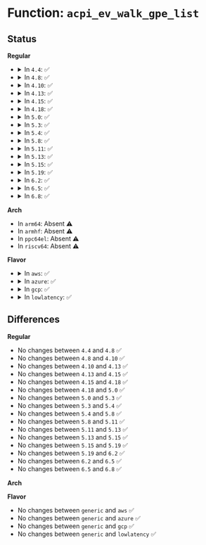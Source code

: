 # Function: <code>acpi_ev_walk_gpe_list</code>

## Status
<b>Regular</b>
<ul>
<li>
<details>
<summary>In <code>4.4</code>: ✅</summary>

```c
acpi_status acpi_ev_walk_gpe_list(acpi_gpe_callback gpe_walk_callback, void *context);
```

**Collision:** Unique Global

**Inline:** No

**Transformation:** False

**Instances:**

```
In drivers/acpi/acpica/evgpeutil.c (ffffffff81490e03)
Location: drivers/acpi/acpica/evgpeutil.c:65
Inline: False
Direct callers:
  - drivers/acpi/acpica/evmisc.c:acpi_ev_terminate
  - drivers/acpi/acpica/evmisc.c:acpi_ev_terminate
  - drivers/acpi/acpica/evxfgpe.c:acpi_update_all_gpes
  - drivers/acpi/acpica/hwgpe.c:acpi_hw_disable_all_gpes
  - drivers/acpi/acpica/hwgpe.c:acpi_hw_disable_all_gpes
  - drivers/acpi/acpica/hwgpe.c:acpi_hw_enable_all_runtime_gpes
  - drivers/acpi/acpica/hwgpe.c:acpi_hw_enable_all_wakeup_gpes
  - drivers/acpi/acpica/hwregs.c:acpi_hw_clear_acpi_status
```
**Symbols:**

```
ffffffff81490e03-ffffffff81490e88: acpi_ev_walk_gpe_list (STB_GLOBAL)
```
</details>
</li>
<li>
<details>
<summary>In <code>4.8</code>: ✅</summary>

```c
acpi_status acpi_ev_walk_gpe_list(acpi_gpe_callback gpe_walk_callback, void *context);
```

**Collision:** Unique Global

**Inline:** No

**Transformation:** False

**Instances:**

```
In drivers/acpi/acpica/evgpeutil.c (ffffffff814dfbca)
Location: drivers/acpi/acpica/evgpeutil.c:65
Inline: False
Direct callers:
  - drivers/acpi/acpica/evmisc.c:acpi_ev_terminate
  - drivers/acpi/acpica/evmisc.c:acpi_ev_terminate
  - drivers/acpi/acpica/evxfgpe.c:acpi_update_all_gpes
  - drivers/acpi/acpica/hwgpe.c:acpi_hw_enable_all_wakeup_gpes
  - drivers/acpi/acpica/hwgpe.c:acpi_hw_enable_all_runtime_gpes
  - drivers/acpi/acpica/hwgpe.c:acpi_hw_disable_all_gpes
  - drivers/acpi/acpica/hwgpe.c:acpi_hw_disable_all_gpes
  - drivers/acpi/acpica/hwregs.c:acpi_hw_clear_acpi_status
```
**Symbols:**

```
ffffffff814dfbca-ffffffff814dfc4f: acpi_ev_walk_gpe_list (STB_GLOBAL)
```
</details>
</li>
<li>
<details>
<summary>In <code>4.10</code>: ✅</summary>

```c
acpi_status acpi_ev_walk_gpe_list(acpi_gpe_callback gpe_walk_callback, void *context);
```

**Collision:** Unique Global

**Inline:** No

**Transformation:** False

**Instances:**

```
In drivers/acpi/acpica/evgpeutil.c (ffffffff81502530)
Location: drivers/acpi/acpica/evgpeutil.c:65
Inline: False
Direct callers:
  - drivers/acpi/acpica/evmisc.c:acpi_ev_terminate
  - drivers/acpi/acpica/evmisc.c:acpi_ev_terminate
  - drivers/acpi/acpica/evxfgpe.c:acpi_update_all_gpes
  - drivers/acpi/acpica/hwgpe.c:acpi_hw_enable_all_wakeup_gpes
  - drivers/acpi/acpica/hwgpe.c:acpi_hw_enable_all_runtime_gpes
  - drivers/acpi/acpica/hwgpe.c:acpi_hw_disable_all_gpes
  - drivers/acpi/acpica/hwgpe.c:acpi_hw_disable_all_gpes
  - drivers/acpi/acpica/hwregs.c:acpi_hw_clear_acpi_status
```
**Symbols:**

```
ffffffff81502530-ffffffff815025b5: acpi_ev_walk_gpe_list (STB_GLOBAL)
```
</details>
</li>
<li>
<details>
<summary>In <code>4.13</code>: ✅</summary>

```c
acpi_status acpi_ev_walk_gpe_list(acpi_gpe_callback gpe_walk_callback, void *context);
```

**Collision:** Unique Global

**Inline:** No

**Transformation:** False

**Instances:**

```
In drivers/acpi/acpica/evgpeutil.c (ffffffff81512a7c)
Location: drivers/acpi/acpica/evgpeutil.c:65
Inline: False
Direct callers:
  - drivers/acpi/acpica/evmisc.c:acpi_ev_terminate
  - drivers/acpi/acpica/evmisc.c:acpi_ev_terminate
  - drivers/acpi/acpica/hwgpe.c:acpi_hw_enable_all_wakeup_gpes
  - drivers/acpi/acpica/hwgpe.c:acpi_hw_enable_all_runtime_gpes
  - drivers/acpi/acpica/hwgpe.c:acpi_hw_disable_all_gpes
  - drivers/acpi/acpica/hwgpe.c:acpi_hw_disable_all_gpes
  - drivers/acpi/acpica/hwregs.c:acpi_hw_clear_acpi_status
```
**Symbols:**

```
ffffffff81512a7c-ffffffff81512b01: acpi_ev_walk_gpe_list (STB_GLOBAL)
```
</details>
</li>
<li>
<details>
<summary>In <code>4.15</code>: ✅</summary>

```c
acpi_status acpi_ev_walk_gpe_list(acpi_gpe_callback gpe_walk_callback, void *context);
```

**Collision:** Unique Global

**Inline:** No

**Transformation:** False

**Instances:**

```
In drivers/acpi/acpica/evgpeutil.c (ffffffff8155b0d1)
Location: drivers/acpi/acpica/evgpeutil.c:65
Inline: False
Direct callers:
  - drivers/acpi/acpica/evmisc.c:acpi_ev_terminate
  - drivers/acpi/acpica/evmisc.c:acpi_ev_terminate
  - drivers/acpi/acpica/evxfgpe.c:acpi_update_all_gpes
  - drivers/acpi/acpica/hwgpe.c:acpi_hw_enable_all_wakeup_gpes
  - drivers/acpi/acpica/hwgpe.c:acpi_hw_enable_all_runtime_gpes
  - drivers/acpi/acpica/hwgpe.c:acpi_hw_disable_all_gpes
  - drivers/acpi/acpica/hwgpe.c:acpi_hw_disable_all_gpes
  - drivers/acpi/acpica/hwregs.c:acpi_hw_clear_acpi_status
```
**Symbols:**

```
ffffffff8155b0d1-ffffffff8155b197: acpi_ev_walk_gpe_list (STB_GLOBAL)
```
</details>
</li>
<li>
<details>
<summary>In <code>4.18</code>: ✅</summary>

```c
acpi_status acpi_ev_walk_gpe_list(acpi_gpe_callback gpe_walk_callback, void *context);
```

**Collision:** Unique Global

**Inline:** No

**Transformation:** False

**Instances:**

```
In drivers/acpi/acpica/evgpeutil.c (ffffffff81591c4e)
Location: drivers/acpi/acpica/evgpeutil.c:31
Inline: False
Direct callers:
  - drivers/acpi/acpica/evmisc.c:acpi_ev_terminate
  - drivers/acpi/acpica/evmisc.c:acpi_ev_terminate
  - drivers/acpi/acpica/evxfgpe.c:acpi_get_gpe_device
  - drivers/acpi/acpica/evxfgpe.c:acpi_update_all_gpes
  - drivers/acpi/acpica/hwgpe.c:acpi_hw_enable_all_wakeup_gpes
  - drivers/acpi/acpica/hwgpe.c:acpi_hw_enable_all_runtime_gpes
  - drivers/acpi/acpica/hwgpe.c:acpi_hw_disable_all_gpes
  - drivers/acpi/acpica/hwregs.c:acpi_hw_clear_acpi_status
```
**Symbols:**

```
ffffffff81591c4e-ffffffff81591d14: acpi_ev_walk_gpe_list (STB_GLOBAL)
```
</details>
</li>
<li>
<details>
<summary>In <code>5.0</code>: ✅</summary>

```c
acpi_status acpi_ev_walk_gpe_list(acpi_gpe_callback gpe_walk_callback, void *context);
```

**Collision:** Unique Global

**Inline:** No

**Transformation:** False

**Instances:**

```
In drivers/acpi/acpica/evgpeutil.c (ffffffff815aa2ed)
Location: drivers/acpi/acpica/evgpeutil.c:31
Inline: False
Direct callers:
  - drivers/acpi/acpica/evmisc.c:acpi_ev_terminate
  - drivers/acpi/acpica/evmisc.c:acpi_ev_terminate
  - drivers/acpi/acpica/evxfgpe.c:acpi_get_gpe_device
  - drivers/acpi/acpica/evxfgpe.c:acpi_update_all_gpes
  - drivers/acpi/acpica/hwgpe.c:acpi_hw_enable_all_wakeup_gpes
  - drivers/acpi/acpica/hwgpe.c:acpi_hw_enable_all_runtime_gpes
  - drivers/acpi/acpica/hwgpe.c:acpi_hw_disable_all_gpes
  - drivers/acpi/acpica/hwregs.c:acpi_hw_clear_acpi_status
```
**Symbols:**

```
ffffffff815aa2ed-ffffffff815aa3b3: acpi_ev_walk_gpe_list (STB_GLOBAL)
```
</details>
</li>
<li>
<details>
<summary>In <code>5.3</code>: ✅</summary>

```c
acpi_status acpi_ev_walk_gpe_list(acpi_gpe_callback gpe_walk_callback, void *context);
```

**Collision:** Unique Global

**Inline:** No

**Transformation:** False

**Instances:**

```
In drivers/acpi/acpica/evgpeutil.c (ffffffff815dbabb)
Location: drivers/acpi/acpica/evgpeutil.c:31
Inline: False
Direct callers:
  - drivers/acpi/acpica/evmisc.c:acpi_ev_terminate
  - drivers/acpi/acpica/evmisc.c:acpi_ev_terminate
  - drivers/acpi/acpica/evxfgpe.c:acpi_get_gpe_device
  - drivers/acpi/acpica/evxfgpe.c:acpi_update_all_gpes
  - drivers/acpi/acpica/hwgpe.c:acpi_hw_enable_all_wakeup_gpes
  - drivers/acpi/acpica/hwgpe.c:acpi_hw_enable_all_runtime_gpes
  - drivers/acpi/acpica/hwgpe.c:acpi_hw_disable_all_gpes
  - drivers/acpi/acpica/hwregs.c:acpi_hw_clear_acpi_status
```
**Symbols:**

```
ffffffff815dbabb-ffffffff815dbb88: acpi_ev_walk_gpe_list (STB_GLOBAL)
```
</details>
</li>
<li>
<details>
<summary>In <code>5.4</code>: ✅</summary>

```c
acpi_status acpi_ev_walk_gpe_list(acpi_gpe_callback gpe_walk_callback, void *context);
```

**Collision:** Unique Global

**Inline:** No

**Transformation:** False

**Instances:**

```
In drivers/acpi/acpica/evgpeutil.c (ffffffff815fcdfe)
Location: drivers/acpi/acpica/evgpeutil.c:31
Inline: False
Direct callers:
  - drivers/acpi/acpica/evmisc.c:acpi_ev_terminate
  - drivers/acpi/acpica/evmisc.c:acpi_ev_terminate
  - drivers/acpi/acpica/evxfgpe.c:acpi_get_gpe_device
  - drivers/acpi/acpica/evxfgpe.c:acpi_update_all_gpes
  - drivers/acpi/acpica/hwgpe.c:acpi_hw_check_all_gpes
  - drivers/acpi/acpica/hwgpe.c:acpi_hw_enable_all_wakeup_gpes
  - drivers/acpi/acpica/hwgpe.c:acpi_hw_enable_all_runtime_gpes
  - drivers/acpi/acpica/hwgpe.c:acpi_hw_disable_all_gpes
  - drivers/acpi/acpica/hwregs.c:acpi_hw_clear_acpi_status
```
**Symbols:**

```
ffffffff815fcdfe-ffffffff815fcecb: acpi_ev_walk_gpe_list (STB_GLOBAL)
```
</details>
</li>
<li>
<details>
<summary>In <code>5.8</code>: ✅</summary>

```c
acpi_status acpi_ev_walk_gpe_list(acpi_gpe_callback gpe_walk_callback, void *context);
```

**Collision:** Unique Global

**Inline:** No

**Transformation:** False

**Instances:**

```
In drivers/acpi/acpica/evgpeutil.c (ffffffff816a8fad)
Location: drivers/acpi/acpica/evgpeutil.c:31
Inline: False
Direct callers:
  - drivers/acpi/acpica/evmisc.c:acpi_ev_terminate
  - drivers/acpi/acpica/evmisc.c:acpi_ev_terminate
  - drivers/acpi/acpica/evxfgpe.c:acpi_get_gpe_device
  - drivers/acpi/acpica/evxfgpe.c:acpi_update_all_gpes
  - drivers/acpi/acpica/hwgpe.c:acpi_hw_check_all_gpes
  - drivers/acpi/acpica/hwgpe.c:acpi_hw_enable_all_wakeup_gpes
  - drivers/acpi/acpica/hwgpe.c:acpi_hw_enable_all_runtime_gpes
  - drivers/acpi/acpica/hwgpe.c:acpi_hw_disable_all_gpes
  - drivers/acpi/acpica/hwregs.c:acpi_hw_clear_acpi_status
```
**Symbols:**

```
ffffffff816a8fad-ffffffff816a907a: acpi_ev_walk_gpe_list (STB_GLOBAL)
```
</details>
</li>
<li>
<details>
<summary>In <code>5.11</code>: ✅</summary>

```c
acpi_status acpi_ev_walk_gpe_list(acpi_gpe_callback gpe_walk_callback, void *context);
```

**Collision:** Unique Global

**Inline:** No

**Transformation:** False

**Instances:**

```
In drivers/acpi/acpica/evgpeutil.c (ffffffff816c6831)
Location: drivers/acpi/acpica/evgpeutil.c:31
Inline: False
Direct callers:
  - drivers/acpi/acpica/evmisc.c:acpi_ev_terminate
  - drivers/acpi/acpica/evmisc.c:acpi_ev_terminate
  - drivers/acpi/acpica/evxfgpe.c:acpi_get_gpe_device
  - drivers/acpi/acpica/evxfgpe.c:acpi_update_all_gpes
  - drivers/acpi/acpica/hwgpe.c:acpi_hw_check_all_gpes
  - drivers/acpi/acpica/hwgpe.c:acpi_hw_enable_all_wakeup_gpes
  - drivers/acpi/acpica/hwgpe.c:acpi_hw_enable_all_runtime_gpes
  - drivers/acpi/acpica/hwgpe.c:acpi_hw_disable_all_gpes
  - drivers/acpi/acpica/hwregs.c:acpi_hw_clear_acpi_status
```
**Symbols:**

```
ffffffff816c6831-ffffffff816c68fe: acpi_ev_walk_gpe_list (STB_GLOBAL)
```
</details>
</li>
<li>
<details>
<summary>In <code>5.13</code>: ✅</summary>

```c
acpi_status acpi_ev_walk_gpe_list(acpi_gpe_callback gpe_walk_callback, void *context);
```

**Collision:** Unique Global

**Inline:** No

**Transformation:** False

**Instances:**

```
In drivers/acpi/acpica/evgpeutil.c (ffffffff816a8865)
Location: drivers/acpi/acpica/evgpeutil.c:31
Inline: False
Direct callers:
  - drivers/acpi/acpica/evmisc.c:acpi_ev_terminate
  - drivers/acpi/acpica/evmisc.c:acpi_ev_terminate
  - drivers/acpi/acpica/evxfgpe.c:acpi_get_gpe_device
  - drivers/acpi/acpica/evxfgpe.c:acpi_update_all_gpes
  - drivers/acpi/acpica/hwgpe.c:acpi_hw_check_all_gpes
  - drivers/acpi/acpica/hwgpe.c:acpi_hw_enable_all_wakeup_gpes
  - drivers/acpi/acpica/hwgpe.c:acpi_hw_enable_all_runtime_gpes
  - drivers/acpi/acpica/hwgpe.c:acpi_hw_disable_all_gpes
  - drivers/acpi/acpica/hwregs.c:acpi_hw_clear_acpi_status
```
**Symbols:**

```
ffffffff816a8865-ffffffff816a8932: acpi_ev_walk_gpe_list (STB_GLOBAL)
```
</details>
</li>
<li>
<details>
<summary>In <code>5.15</code>: ✅</summary>

```c
acpi_status acpi_ev_walk_gpe_list(acpi_gpe_callback gpe_walk_callback, void *context);
```

**Collision:** Unique Global

**Inline:** No

**Transformation:** False

**Instances:**

```
In drivers/acpi/acpica/evgpeutil.c (ffffffff8171f4ac)
Location: drivers/acpi/acpica/evgpeutil.c:31
Inline: False
Direct callers:
  - drivers/acpi/acpica/evmisc.c:acpi_ev_terminate
  - drivers/acpi/acpica/evmisc.c:acpi_ev_terminate
  - drivers/acpi/acpica/evxfgpe.c:acpi_get_gpe_device
  - drivers/acpi/acpica/evxfgpe.c:acpi_update_all_gpes
  - drivers/acpi/acpica/hwgpe.c:acpi_hw_check_all_gpes
  - drivers/acpi/acpica/hwgpe.c:acpi_hw_enable_all_wakeup_gpes
  - drivers/acpi/acpica/hwgpe.c:acpi_hw_enable_all_runtime_gpes
  - drivers/acpi/acpica/hwgpe.c:acpi_hw_disable_all_gpes
  - drivers/acpi/acpica/hwregs.c:acpi_hw_clear_acpi_status
```
**Symbols:**

```
ffffffff8171f4ac-ffffffff8171f579: acpi_ev_walk_gpe_list (STB_GLOBAL)
```
</details>
</li>
<li>
<details>
<summary>In <code>5.19</code>: ✅</summary>

```c
acpi_status acpi_ev_walk_gpe_list(acpi_gpe_callback gpe_walk_callback, void *context);
```

**Collision:** Unique Global

**Inline:** No

**Transformation:** False

**Instances:**

```
In drivers/acpi/acpica/evgpeutil.c (ffffffff8184f61e)
Location: drivers/acpi/acpica/evgpeutil.c:31
Inline: False
Direct callers:
  - drivers/acpi/acpica/evmisc.c:acpi_ev_terminate
  - drivers/acpi/acpica/evmisc.c:acpi_ev_terminate
  - drivers/acpi/acpica/evxfgpe.c:acpi_get_gpe_device
  - drivers/acpi/acpica/evxfgpe.c:acpi_update_all_gpes
  - drivers/acpi/acpica/hwgpe.c:acpi_hw_check_all_gpes
  - drivers/acpi/acpica/hwgpe.c:acpi_hw_enable_all_wakeup_gpes
  - drivers/acpi/acpica/hwgpe.c:acpi_hw_enable_all_runtime_gpes
  - drivers/acpi/acpica/hwgpe.c:acpi_hw_disable_all_gpes
  - drivers/acpi/acpica/hwregs.c:acpi_hw_clear_acpi_status
```
**Symbols:**

```
ffffffff8184f61e-ffffffff8184f6f3: acpi_ev_walk_gpe_list (STB_GLOBAL)
```
</details>
</li>
<li>
<details>
<summary>In <code>6.2</code>: ✅</summary>

```c
acpi_status acpi_ev_walk_gpe_list(acpi_gpe_callback gpe_walk_callback, void *context);
```

**Collision:** Unique Global

**Inline:** No

**Transformation:** False

**Instances:**

```
In drivers/acpi/acpica/evgpeutil.c (ffffffff81988f30)
Location: drivers/acpi/acpica/evgpeutil.c:31
Inline: False
Direct callers:
  - drivers/acpi/acpica/evmisc.c:acpi_ev_terminate
  - drivers/acpi/acpica/evmisc.c:acpi_ev_terminate
  - drivers/acpi/acpica/evxfgpe.c:acpi_get_gpe_device
  - drivers/acpi/acpica/evxfgpe.c:acpi_update_all_gpes
  - drivers/acpi/acpica/hwgpe.c:acpi_hw_check_all_gpes
  - drivers/acpi/acpica/hwgpe.c:acpi_hw_enable_all_wakeup_gpes
  - drivers/acpi/acpica/hwgpe.c:acpi_hw_enable_all_runtime_gpes
  - drivers/acpi/acpica/hwgpe.c:acpi_hw_disable_all_gpes
  - drivers/acpi/acpica/hwregs.c:acpi_hw_clear_acpi_status
```
**Symbols:**

```
ffffffff81988f30-ffffffff8198901d: acpi_ev_walk_gpe_list (STB_GLOBAL)
```
</details>
</li>
<li>
<details>
<summary>In <code>6.5</code>: ✅</summary>

```c
acpi_status acpi_ev_walk_gpe_list(acpi_gpe_callback gpe_walk_callback, void *context);
```

**Collision:** Unique Global

**Inline:** No

**Transformation:** False

**Instances:**

```
In drivers/acpi/acpica/evgpeutil.c (ffffffff819cf970)
Location: drivers/acpi/acpica/evgpeutil.c:31
Inline: False
Direct callers:
  - drivers/acpi/acpica/evmisc.c:acpi_ev_terminate
  - drivers/acpi/acpica/evmisc.c:acpi_ev_terminate
  - drivers/acpi/acpica/evxfgpe.c:acpi_get_gpe_device
  - drivers/acpi/acpica/evxfgpe.c:acpi_update_all_gpes
  - drivers/acpi/acpica/hwgpe.c:acpi_hw_check_all_gpes
  - drivers/acpi/acpica/hwgpe.c:acpi_hw_enable_all_wakeup_gpes
  - drivers/acpi/acpica/hwgpe.c:acpi_hw_enable_all_runtime_gpes
  - drivers/acpi/acpica/hwgpe.c:acpi_hw_disable_all_gpes
  - drivers/acpi/acpica/hwregs.c:acpi_hw_clear_acpi_status
```
**Symbols:**

```
ffffffff819cf970-ffffffff819cfa5d: acpi_ev_walk_gpe_list (STB_GLOBAL)
```
</details>
</li>
<li>
<details>
<summary>In <code>6.8</code>: ✅</summary>

```c
acpi_status acpi_ev_walk_gpe_list(acpi_gpe_callback gpe_walk_callback, void *context);
```

**Collision:** Unique Global

**Inline:** No

**Transformation:** False

**Instances:**

```
In drivers/acpi/acpica/evgpeutil.c (ffffffff81a1a470)
Location: drivers/acpi/acpica/evgpeutil.c:31
Inline: False
Direct callers:
  - drivers/acpi/acpica/evmisc.c:acpi_ev_terminate
  - drivers/acpi/acpica/evmisc.c:acpi_ev_terminate
  - drivers/acpi/acpica/evxfgpe.c:acpi_get_gpe_device
  - drivers/acpi/acpica/evxfgpe.c:acpi_update_all_gpes
  - drivers/acpi/acpica/hwgpe.c:acpi_hw_check_all_gpes
  - drivers/acpi/acpica/hwgpe.c:acpi_hw_enable_all_wakeup_gpes
  - drivers/acpi/acpica/hwgpe.c:acpi_hw_enable_all_runtime_gpes
  - drivers/acpi/acpica/hwgpe.c:acpi_hw_disable_all_gpes
  - drivers/acpi/acpica/hwregs.c:acpi_hw_clear_acpi_status
```
**Symbols:**

```
ffffffff81a1a470-ffffffff81a1a55d: acpi_ev_walk_gpe_list (STB_GLOBAL)
```
</details>
</li>
</ul>
<b>Arch</b>
<ul>
<li>
In <code>arm64</code>: Absent ⚠️
</li>
<li>
In <code>armhf</code>: Absent ⚠️
</li>
<li>
In <code>ppc64el</code>: Absent ⚠️
</li>
<li>
In <code>riscv64</code>: Absent ⚠️
</li>
</ul>
<b>Flavor</b>
<ul>
<li>
<details>
<summary>In <code>aws</code>: ✅</summary>

```c
acpi_status acpi_ev_walk_gpe_list(acpi_gpe_callback gpe_walk_callback, void *context);
```

**Collision:** Unique Global

**Inline:** No

**Transformation:** False

**Instances:**

```
In drivers/acpi/acpica/evgpeutil.c (ffffffff815e6703)
Location: drivers/acpi/acpica/evgpeutil.c:31
Inline: False
Direct callers:
  - drivers/acpi/acpica/evmisc.c:acpi_ev_terminate
  - drivers/acpi/acpica/evmisc.c:acpi_ev_terminate
  - drivers/acpi/acpica/evxfgpe.c:acpi_update_all_gpes
  - drivers/acpi/acpica/hwgpe.c:acpi_hw_check_all_gpes
  - drivers/acpi/acpica/hwgpe.c:acpi_hw_enable_all_wakeup_gpes
  - drivers/acpi/acpica/hwgpe.c:acpi_hw_enable_all_runtime_gpes
  - drivers/acpi/acpica/hwgpe.c:acpi_hw_disable_all_gpes
  - drivers/acpi/acpica/hwregs.c:acpi_hw_clear_acpi_status
```
**Symbols:**

```
ffffffff815e6703-ffffffff815e678a: acpi_ev_walk_gpe_list (STB_GLOBAL)
```
</details>
</li>
<li>
<details>
<summary>In <code>azure</code>: ✅</summary>

```c
acpi_status acpi_ev_walk_gpe_list(acpi_gpe_callback gpe_walk_callback, void *context);
```

**Collision:** Unique Global

**Inline:** No

**Transformation:** False

**Instances:**

```
In drivers/acpi/acpica/evgpeutil.c (ffffffff815d1d60)
Location: drivers/acpi/acpica/evgpeutil.c:31
Inline: False
Direct callers:
  - drivers/acpi/acpica/evmisc.c:acpi_ev_terminate
  - drivers/acpi/acpica/evmisc.c:acpi_ev_terminate
  - drivers/acpi/acpica/evxfgpe.c:acpi_update_all_gpes
  - drivers/acpi/acpica/hwgpe.c:acpi_hw_check_all_gpes
  - drivers/acpi/acpica/hwgpe.c:acpi_hw_enable_all_wakeup_gpes
  - drivers/acpi/acpica/hwgpe.c:acpi_hw_enable_all_runtime_gpes
  - drivers/acpi/acpica/hwgpe.c:acpi_hw_disable_all_gpes
  - drivers/acpi/acpica/hwregs.c:acpi_hw_clear_acpi_status
```
**Symbols:**

```
ffffffff815d1d60-ffffffff815d1de7: acpi_ev_walk_gpe_list (STB_GLOBAL)
```
</details>
</li>
<li>
<details>
<summary>In <code>gcp</code>: ✅</summary>

```c
acpi_status acpi_ev_walk_gpe_list(acpi_gpe_callback gpe_walk_callback, void *context);
```

**Collision:** Unique Global

**Inline:** No

**Transformation:** False

**Instances:**

```
In drivers/acpi/acpica/evgpeutil.c (ffffffff815f10de)
Location: drivers/acpi/acpica/evgpeutil.c:31
Inline: False
Direct callers:
  - drivers/acpi/acpica/evmisc.c:acpi_ev_terminate
  - drivers/acpi/acpica/evmisc.c:acpi_ev_terminate
  - drivers/acpi/acpica/evxfgpe.c:acpi_get_gpe_device
  - drivers/acpi/acpica/evxfgpe.c:acpi_update_all_gpes
  - drivers/acpi/acpica/hwgpe.c:acpi_hw_check_all_gpes
  - drivers/acpi/acpica/hwgpe.c:acpi_hw_enable_all_wakeup_gpes
  - drivers/acpi/acpica/hwgpe.c:acpi_hw_enable_all_runtime_gpes
  - drivers/acpi/acpica/hwgpe.c:acpi_hw_disable_all_gpes
  - drivers/acpi/acpica/hwregs.c:acpi_hw_clear_acpi_status
```
**Symbols:**

```
ffffffff815f10de-ffffffff815f11ab: acpi_ev_walk_gpe_list (STB_GLOBAL)
```
</details>
</li>
<li>
<details>
<summary>In <code>lowlatency</code>: ✅</summary>

```c
acpi_status acpi_ev_walk_gpe_list(acpi_gpe_callback gpe_walk_callback, void *context);
```

**Collision:** Unique Global

**Inline:** No

**Transformation:** False

**Instances:**

```
In drivers/acpi/acpica/evgpeutil.c (ffffffff8160af8e)
Location: drivers/acpi/acpica/evgpeutil.c:31
Inline: False
Direct callers:
  - drivers/acpi/acpica/evmisc.c:acpi_ev_terminate
  - drivers/acpi/acpica/evmisc.c:acpi_ev_terminate
  - drivers/acpi/acpica/evxfgpe.c:acpi_get_gpe_device
  - drivers/acpi/acpica/evxfgpe.c:acpi_update_all_gpes
  - drivers/acpi/acpica/hwgpe.c:acpi_hw_check_all_gpes
  - drivers/acpi/acpica/hwgpe.c:acpi_hw_enable_all_wakeup_gpes
  - drivers/acpi/acpica/hwgpe.c:acpi_hw_enable_all_runtime_gpes
  - drivers/acpi/acpica/hwgpe.c:acpi_hw_disable_all_gpes
  - drivers/acpi/acpica/hwregs.c:acpi_hw_clear_acpi_status
```
**Symbols:**

```
ffffffff8160af8e-ffffffff8160b05b: acpi_ev_walk_gpe_list (STB_GLOBAL)
```
</details>
</li>
</ul>

## Differences
<b>Regular</b>
<ul>
<li>
No changes between <code>4.4</code> and <code>4.8</code> ✅
</li>
<li>
No changes between <code>4.8</code> and <code>4.10</code> ✅
</li>
<li>
No changes between <code>4.10</code> and <code>4.13</code> ✅
</li>
<li>
No changes between <code>4.13</code> and <code>4.15</code> ✅
</li>
<li>
No changes between <code>4.15</code> and <code>4.18</code> ✅
</li>
<li>
No changes between <code>4.18</code> and <code>5.0</code> ✅
</li>
<li>
No changes between <code>5.0</code> and <code>5.3</code> ✅
</li>
<li>
No changes between <code>5.3</code> and <code>5.4</code> ✅
</li>
<li>
No changes between <code>5.4</code> and <code>5.8</code> ✅
</li>
<li>
No changes between <code>5.8</code> and <code>5.11</code> ✅
</li>
<li>
No changes between <code>5.11</code> and <code>5.13</code> ✅
</li>
<li>
No changes between <code>5.13</code> and <code>5.15</code> ✅
</li>
<li>
No changes between <code>5.15</code> and <code>5.19</code> ✅
</li>
<li>
No changes between <code>5.19</code> and <code>6.2</code> ✅
</li>
<li>
No changes between <code>6.2</code> and <code>6.5</code> ✅
</li>
<li>
No changes between <code>6.5</code> and <code>6.8</code> ✅
</li>
</ul>
<b>Arch</b>
<ul>
</ul>
<b>Flavor</b>
<ul>
<li>
No changes between <code>generic</code> and <code>aws</code> ✅
</li>
<li>
No changes between <code>generic</code> and <code>azure</code> ✅
</li>
<li>
No changes between <code>generic</code> and <code>gcp</code> ✅
</li>
<li>
No changes between <code>generic</code> and <code>lowlatency</code> ✅
</li>
</ul>
